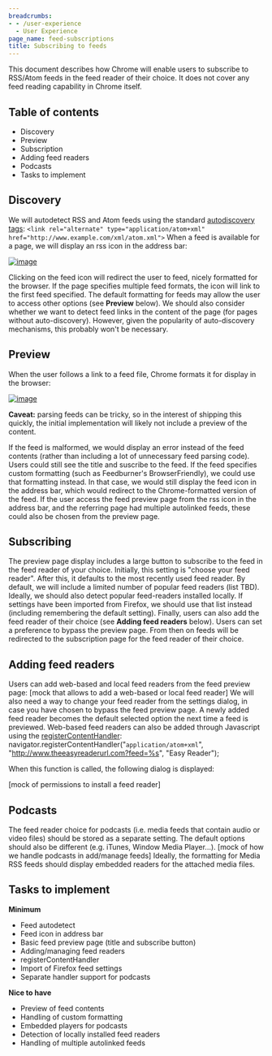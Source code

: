 ```yaml
---
breadcrumbs:
- - /user-experience
  - User Experience
page_name: feed-subscriptions
title: Subscribing to feeds
---
```


This document describes how Chrome will enable users to subscribe to RSS/Atom
feeds in the feed reader of their choice. It does not cover any feed reading
capability in Chrome itself.

## **Table of contents**

*   Discovery
*   Preview
*   Subscription
*   Adding feed readers
*   Podcasts
*   Tasks to implement

## Discovery

We will autodetect RSS and Atom feeds using the standard [autodiscovery
tags](http://diveintomark.org/archives/2003/12/19/atom-autodiscovery):
`<link rel="alternate" type="application/atom+xml"
href="http://www.example.com/xml/atom.xml">`
When a feed is available for a page, we will display an rss icon in the address
bar:

[<img alt="image"
src="/user-experience/feed-subscriptions/default.png">](/user-experience/feed-subscriptions/default.png)

Clicking on the feed icon will redirect the user to feed, nicely formatted for
the browser. If the page specifies multiple feed formats, the icon will link to
the first feed specified. The default formatting for feeds may allow the user to
access other options (see **Preview** below).
We should also consider whether we want to detect feed links in the content of
the page (for pages without auto-discovery). However, given the popularity of
auto-discovery mechanisms, this probably won't be necessary.

## Preview

When the user follows a link to a feed file, Chrome formats it for display in
the browser:

[<img alt="image"
src="/user-experience/feed-subscriptions/rss_preview.png">](/user-experience/feed-subscriptions/rss_preview.png)

**Caveat:** parsing feeds can be tricky, so in the interest of shipping this
quickly, the initial implementation will likely not include a preview of the
content.

If the feed is malformed, we would display an error instead of the feed contents
(rather than including a lot of unnecessary feed parsing code). Users could
still see the title and suscribe to the feed.
If the feed specifies custom formatting (such as Feedburner's BrowserFriendly),
we could use that formatting instead. In that case, we would still display the
feed icon in the address bar, which would redirect to the Chrome-formatted
version of the feed.
If the user access the feed preview page from the rss icon in the address bar,
and the referring page had multiple autolinked feeds, these could also be chosen
from the preview page.

## Subscribing

The preview page display includes a large button to subscribe to the feed in the
feed reader of your choice. Initially, this setting is "choose your feed
reader". After this, it defaults to the most recently used feed reader.
By default, we will include a limited number of popular feed readers (list TBD).
Ideally, we should also detect popular feed-readers installed locally. If
settings have been imported from Firefox, we should use that list instead
(including remembering the default setting). Finally, users can also add the
feed reader of their choice (see **Adding feed readers** below).
Users can set a preference to bypass the preview page. From then on feeds will
be redirected to the subscription page for the feed reader of their choice.

## Adding feed readers

Users can add web-based and local feed readers from the feed preview page:
\[mock that allows to add a web-based or local feed reader\]
We will also need a way to change your feed reader from the settings dialog, in
case you have chosen to bypass the feed preview page.
A newly added feed reader becomes the default selected option the next time a
feed is previewed.
Web-based feed readers can also be added through Javascript using the
[registerContentHandler](https://developer.mozilla.org/en/DOM/window.navigator.registerContentHandler):
navigator.registerContentHandler("`application/atom+xml`",
"http://www.theeasyreaderurl.com?feed=%s",
"Easy Reader");

When this function is called, the following dialog is displayed:

\[mock of permissions to install a feed reader\]

## Podcasts

The feed reader choice for podcasts (i.e. media feeds that contain audio or
video files) should be stored as a separate setting. The default options should
also be different (e.g. iTunes, Window Media Player...).
\[mock of how we handle podcasts in add/manage feeds\]
Ideally, the formatting for Media RSS feeds should display embedded readers for
the attached media files.

## **Tasks to implement**

**Minimum**

*   Feed autodetect
*   Feed icon in address bar
*   Basic feed preview page (title and subscribe button)
*   Adding/managing feed readers
*   registerContentHandler
*   Import of Firefox feed settings
*   Separate handler support for podcasts

**Nice to have**

*   Preview of feed contents
*   Handling of custom formatting
*   Embedded players for podcasts
*   Detection of locally installed feed readers
*   Handling of multiple autolinked feeds
